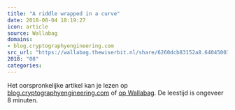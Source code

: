 ```yaml
---
title: "A riddle wrapped in a curve"
date: 2018-08-04 18:19:27
icon: article
source: Wallabag
domains:
- blog.cryptographyengineering.com
src_url: "https://wallabag.thewiserbit.nl/share/6260dcb83152a8.64045003"
2018: "08"
categories:
---
```

Het oorspronkelijke artikel kan je lezen op [blog.cryptographyengineering.com](https://blog.cryptographyengineering.com/2015/10/22/a-riddle-wrapped-in-curve/) of [op Wallabag](https://wallabag.thewiserbit.nl/share/6260dcb83152a8.64045003). De leestijd is ongeveer 8 minuten.